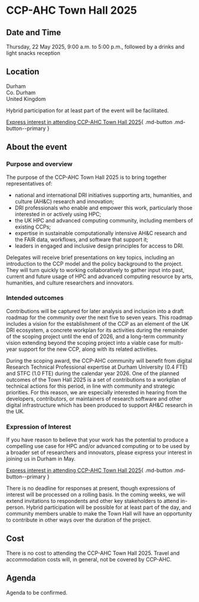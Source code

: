 # CCP-AHC Town Hall 2025 

## Date and Time

Thursday, 22 May 2025, 9:00 a.m. to 5:00 p.m., followed by a drinks and light snacks reception

## Location

Durham  
Co. Durham  
United Kingdom 

Hybrid participation for at least part of the event will be facilitated.

[Express interest in attending CCP-AHC Town Hall 2025](https://forms.office.com/e/YX2Wmw8RpP){ .md-button .md-button--primary } 

## About the event

### Purpose and overview

The purpose of the CCP-AHC Town Hall 2025 is to bring together representatives of:

-	national and international DRI initiatives supporting arts, humanities, and culture (AH&C) research and innovation;
-	DRI professionals who enable and empower this work, particularly those interested in or actively using HPC;
-	the UK HPC and advanced computing community, including members of existing CCPs;
-	expertise in sustainable computationally intensive AH&C research and the FAIR data, workflows, and software that support it;
-	leaders in engaged and inclusive design principles for access to DRI.

Delegates will receive brief presentations on key topics, including an introduction to the CCP model and the policy background to the project. They will turn quickly to working collaboratively to gather input into past, current and future usage of HPC and advanced computing resource by arts, humanities, and culture researchers and innovators. 

### Intended outcomes

Contributions will be captured for later analysis and inclusion into a draft roadmap for the community over the next five to seven years. This roadmap includes a vision for the establishment of the CCP as an element of the UK DRI ecosystem, a concrete workplan for its activities during the remainder of the scoping project until the end of 2026, and a long-term community vision extending beyond the scoping project into a viable case for multi-year support for the new CCP, along with its related activities.

During the scoping award, the CCP-AHC community will benefit from digital Research Technical Professional expertise at Durham University (0.4 FTE) and STFC (1.0 FTE) during the calendar year 2026. One of the planned outcomes of the Town Hall 2025 is a set of contributions to a workplan of technical actions for this period, in line with community and strategic priorities. For this reason, we are especially interested in hearing from the developers, contributors, or maintainers of research software and other digital infrastructure which has been produced to support AH&C research in the UK. 

### Expression of Interest

If you have reason to believe that your work has the potential to produce a compelling use case for HPC and/or advanced computing or to be used by a broader set of researchers and innovators, please express your interest in joining us in Durham in May.

[Express interest in attending CCP-AHC Town Hall 2025](https://forms.office.com/e/YX2Wmw8RpP){ .md-button .md-button--primary } 

There is no deadline for responses at present, though expressions of interest will be processed on a rolling basis. In the coming weeks, we will extend invitations to respondents and other key stakeholders to attend in-person. Hybrid participation will be possible for at least part of the day, and community members unable to make the Town Hall will have an opportunity to contribute in other ways over the duration of the project.

## Cost

There is no cost to attending the CCP-AHC Town Hall 2025. Travel and accommodation costs will, in general, not be covered by CCP-AHC. 

## Agenda

Agenda to be confirmed.